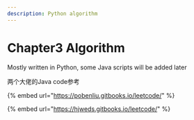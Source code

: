 ```yaml
---
description: Python algorithm
---
```


# Chapter3 Algorithm

Mostly written in Python, some Java scripts will be added later



两个大佬的Java code参考

{% embed url="https://pobenliu.gitbooks.io/leetcode/" %}

{% embed url="https://hjweds.gitbooks.io/leetcode/" %}





